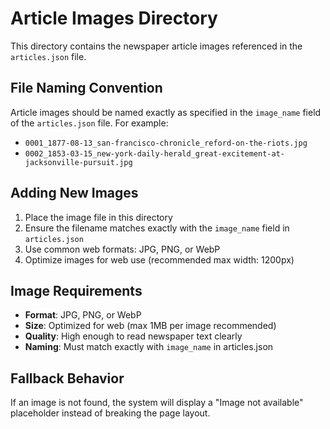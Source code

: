 # Article Images Directory

This directory contains the newspaper article images referenced in the `articles.json` file.

## File Naming Convention

Article images should be named exactly as specified in the `image_name` field of the `articles.json` file. For example:

- `0001_1877-08-13_san-francisco-chronicle_reford-on-the-riots.jpg`
- `0002_1853-03-15_new-york-daily-herald_great-excitement-at-jacksonville-pursuit.jpg`

## Adding New Images

1. Place the image file in this directory
2. Ensure the filename matches exactly with the `image_name` field in `articles.json`
3. Use common web formats: JPG, PNG, or WebP
4. Optimize images for web use (recommended max width: 1200px)

## Image Requirements

- **Format**: JPG, PNG, or WebP
- **Size**: Optimized for web (max 1MB per image recommended)
- **Quality**: High enough to read newspaper text clearly
- **Naming**: Must match exactly with `image_name` in articles.json

## Fallback Behavior

If an image is not found, the system will display a "Image not available" placeholder instead of breaking the page layout. 